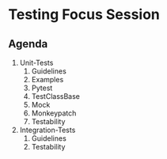 Testing Focus Session
=====================
## Agenda
1. Unit-Tests
    1. Guidelines
    2. Examples
    3. Pytest
    4. TestClassBase
    5. Mock
    6. Monkeypatch
    7. Testability
6. Integration-Tests
    1. Guidelines
    5. Testability

